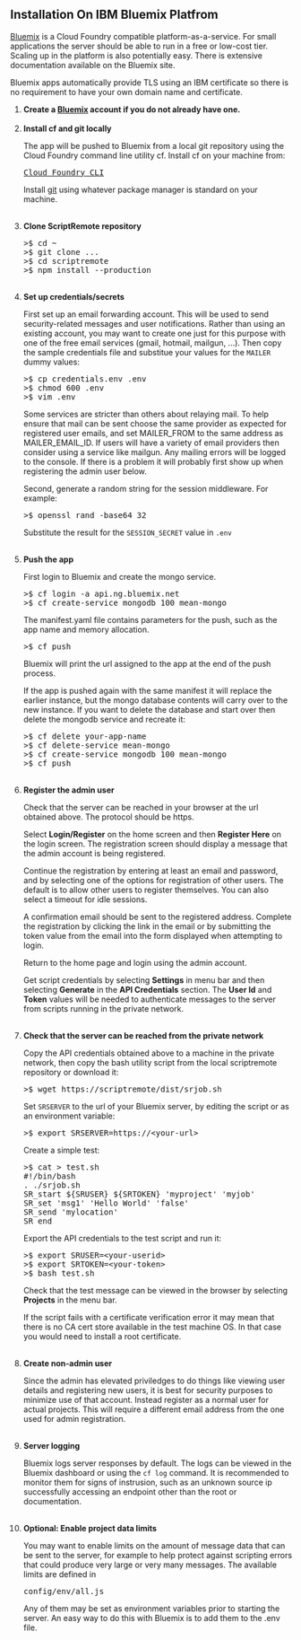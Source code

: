 <h2>
Installation On IBM Bluemix Platfrom
</h2>

<p>
<a href="https://console.ng.bluemix.net">Bluemix</a> is a Cloud Foundry compatible platform-as-a-service.
For small applications the server should be able to run 
in a free or low-cost tier. Scaling up in the platform is also
potentially easy. There is extensive documentation
available on the Bluemix site.

<p>
Bluemix apps automatically provide TLS using an IBM certificate 
so there is no requirement to have your own domain name
and certificate.

<ol>
<li>
<b>Create a <a href="https://console.ng.bluemix.net">Bluemix</a> account if you do not already have one.</b>
</li>
<br>

<li>
<b>Install cf and git locally</b>
<p>
The app will be pushed to Bluemix from a local git repository using the
Cloud Foundry command line utility cf.  Install cf on your machine from:

<pre>
<a href="https://github.com/cloudfoundry/cli">Cloud Foundry CLI</a>
</pre>
Install <a href="https://git-scm.com">git</a> using whatever package manager is standard on your machine.
</li>
<br>

<li>
<b>Clone ScriptRemote repository</b>
<p>
<pre>
>$ cd ~
>$ git clone ...
>$ cd scriptremote
>$ npm install --production
</pre>
</li>
<br>

<li>
<b>Set up credentials/secrets</b>
<p>

First set up an email forwarding account. This will be used to 
send security-related messages and user notifications.
Rather than using an existing account, you may want to create one 
just for this purpose with one of the free email services (gmail,
hotmail, mailgun, ...). 
Then copy the sample credentials file and substitue your values 
for the <code>MAILER</code> dummy values:

<pre>
>$ cp credentials.env .env
>$ chmod 600 .env
>$ vim .env
</pre>
<p>
Some services are stricter than others about relaying mail.
To help ensure that mail can be sent choose the same 
provider as expected for registered user emails, and set 
MAILER_FROM to the same address as MAILER_EMAIL_ID.
If users will have a variety of email providers then
consider using a service like mailgun.  Any mailing errors 
will be logged to the console.  If there is a problem it 
will probably first show up when registering the admin 
user below.
<p>
Second, generate a random string for the session middleware.
For example:

<pre>
>$ openssl rand -base64 32
</pre>

Substitute the result for the <code>SESSION_SECRET</code> value in <code>.env</code>
</li>
<br>

<li>
<b>Push the app</b>
<p>

First login to Bluemix and create the mongo service.

<pre>
>$ cf login -a api.ng.bluemix.net
>$ cf create-service mongodb 100 mean-mongo
</pre>

The manifest.yaml file contains parameters for the push, such as
the app name and memory allocation.

<pre>
>$ cf push
</pre>

Bluemix will print the url assigned to the app at the end of the
push process. 
<p>
If the app is pushed again with the same manifest it will replace 
the earlier instance, but the mongo database contents will carry 
over to the new instance.  If you want to delete the database and 
start over then delete the mongodb service and recreate it:

<pre>
>$ cf delete your-app-name
>$ cf delete-service mean-mongo
>$ cf create-service mongodb 100 mean-mongo
>$ cf push
</pre>
</li>
<br>


<li>
<b>Register the admin user</b>
<p>
Check that the server can be reached in your browser at the 
url obtained above. The protocol should be https.
<p>
Select <b>Login/Register</b> on the home screen and then
<b>Register Here</b> on the login screen. The registration screen should
display a message that the admin account is being registered. 
<p>
Continue the registration by entering at least an email and password,
and by selecting one of the options for registration of other users. The
default is to allow other users to register themselves. You can also
select a timeout for idle sessions.
<p>
A confirmation email should be sent to the registered address.
Complete the registration by clicking the link in the email or
by submitting the token value from the email into the form
displayed when attempting to login.
<p>
Return to the home page and login using the admin account.
<p>
Get script credentials by selecting <b>Settings</b> in menu bar and
then selecting <b>Generate</b> in the <b>API Credentials</b> section. The
<b>User Id</b> and <b>Token</b> values will be needed to authenticate messages
to the server from scripts running in the private network.

</li>
<br>

<li>
<b>Check that the server can be reached from the private network</b>
<p>
Copy the API credentials obtained above to a machine in the private
network, then copy the bash utility script from the local 
scriptremote repository or download it:

<pre>
>$ wget https://scriptremote/dist/srjob.sh
</pre>

Set <code>SRSERVER</code> to the url of your Bluemix server, by editing the script
or as an environment variable:

<pre>
>$ export SRSERVER=https://&lt;your-url&gt;
</pre>

Create a simple test:

<pre>
>$ cat > test.sh
#!/bin/bash
. ./srjob.sh
SR_start ${SRUSER} ${SRTOKEN} 'myproject' 'myjob'
SR_set 'msg1' 'Hello World' 'false'
SR_send 'mylocation'
SR_end
</pre>

Export the API credentials to the test script and run it:

<pre>
>$ export SRUSER=&lt;your-userid&gt;
>$ export SRTOKEN=&lt;your-token&gt;
>$ bash test.sh
</pre>

Check that the test message can be viewed in the browser by
selecting <b>Projects</b> in the menu bar.
<p>
If the script fails with a certificate verification error
it may mean that there is no CA cert store available in the
test machine OS. In that case you would need to install
a root certificate.
</li>
<br>

<li>
<b>Create non-admin user</b>
<p>
Since the admin has elevated priviledges to do things
like viewing user details and registering new users, it is best
for security purposes to minimize use of that account.
Instead register as a normal user for actual projects.
This will require a different email address from the one
used for admin registration.
</li>
<br>

<li>
<b>Server logging</b>
<p>
Bluemix logs server responses by default.
The logs can be viewed in the Bluemix dashboard or
using the <code>cf log</code> command.
It is recommended to monitor them
for signs of instrusion, such as an unknown source ip
successfully accessing an endpoint other than the
root or documentation.
</li>
</br>

<li>
<b>Optional: Enable project data limits</b>
<p>
You may want to enable limits on the amount of message data that can be
sent to the server, for example to help protect against scripting errors
that could produce very large or very many messages.
The available limits are defined in <pre>config/env/all.js</pre>
Any of them may be set as environment variables prior to starting
the server. An easy way to do this with Bluemix is to add them
to the .env file.
</li>
<br>
</ol>
